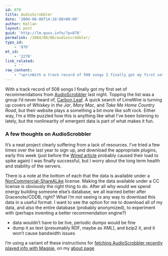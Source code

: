 ```yaml
---
id: 878
title: AudioScrobbler
date: '2004-08-06T14:18:08+00:00'
author: Kellan
layout: post
guid: 'http://lm.quxx.info/?p=878'
permalink: /2004/08/06/audioscrobbler/
typo_id:
    - '876'
mt_id:
    - '2270'
link_related:
    - ''
raw_content:
    - "<p>\nWith a track record of 508 songs I finally got my first set of \nrecommendations from <a href=\\\"http://audioscrobbler.com\\\">AudioScrobbler</a> last night.  Topping the list was a \ngroup I\\'d never heard of, <a href=\\\"http://www.carbonleaf.com/\\\">Carbon Leaf</a>.  A quick search of LimeWire is \nturning up covers of <cite>Whiskey in the Jar</cite>, <cite>Mary Mac</cite>, and <cite>Take Me Home \nCountry Road</cite>, but their website plays a something a bit more like soft rock.  Either way, I\\'m a \nlittle puzzled how this is anything like what I\\'ve been listening to \nlately, but the nonlinearity of emergent data is part of what makes it \nfun.\n</p>\n<p>\n<h3>A few thoughts on AudioScrobbler</h3>\n\nIt\\'s a neat project clearly suffering from a lack of resources.  I\\'ve tried \na few times over the last year to sign up, and download the appropriate \nplugins, early this week (just before the <a href=\\\"http://wired.com/news/culture/0,1284,64402,00.html?tw=wn_tophead_4\\\">Wired article</a> probably caused \ntheir load to spike again) I was finally successful, but I worry about the \nlong term health and stability of the servers.\n</p>\n<p>\nThere is a note at the bottom of each that the data is available under a \n<a \nhref=\\\"http://creativecommons.org/licenses/by-nc-sa/1.0/\\\">NonCommercial-ShareALike</a> \nlicense.  Making the data available under a CC license is obviously the \nright thing to do.  After all why would we spend energy building someone \nelse\\'s database, we all learned better after Gracenote/CDDB, right?  What \nI\\'m not seeing is any way to download this data in a useful format.   I \nwant to see the option for me to download all of my data, and also the \nentire database (probably anonymized), to experiment with (perhaps \ninventing a better recommendation engine?)\n<ul>  \n<li>data wouldn\\'t have to be live, periodic dumps would be fine</li>\n<li>dump it as text (presumably RDF, maybe as XML), and bzip2 it, and it \nwon\\'t cause bandwidth issues</li>\n</ul>\nI\\'m using a variant of these instructions for <a \nhref=\\\"http://fuddland.org.uk/archives/2004/04/27/audioscrobbler.php\\\">fetching \nAudioScrobbler recently played info with Magpie</a>, on my <a \nhref=\\\"/about/\\\">about page</a>\n</p>"
---
```


With a track record of 508 songs I finally got my first set of recommendations from [AudioScrobbler](http://audioscrobbler.com) last night. Topping the list was a group I’d never heard of, [Carbon Leaf](http://www.carbonleaf.com/). A quick search of LimeWire is turning up covers of <cite>Whiskey in the Jar</cite>, <cite>Mary Mac</cite>, and <cite>Take Me Home Country Road</cite>, but their website plays a something a bit more like soft rock. Either way, I’m a little puzzled how this is anything like what I’ve been listening to lately, but the nonlinearity of emergent data is part of what makes it fun.

### A few thoughts on AudioScrobbler

It’s a neat project clearly suffering from a lack of resources. I’ve tried a few times over the last year to sign up, and download the appropriate plugins, early this week (just before the [Wired article](http://wired.com/news/culture/0,1284,64402,00.html?tw=wn_tophead_4) probably caused their load to spike again) I was finally successful, but I worry about the long term health and stability of the servers.

There is a note at the bottom of each that the data is available under a [NonCommercial-ShareALike](http://creativecommons.org/licenses/by-nc-sa/1.0/) license. Making the data available under a CC license is obviously the right thing to do. After all why would we spend energy building someone else’s database, we all learned better after Gracenote/CDDB, right? What I’m not seeing is any way to download this data in a useful format. I want to see the option for me to download all of my data, and also the entire database (probably anonymized), to experiment with (perhaps inventing a better recommendation engine?)

  
- data wouldn’t have to be live, periodic dumps would be fine
- dump it as text (presumably RDF, maybe as XML), and bzip2 it, and it won’t cause bandwidth issues

I’m using a variant of these instructions for [fetching AudioScrobbler recently played info with Magpie](http://fuddland.org.uk/archives/2004/04/27/audioscrobbler.php), on my [about page](/about/)